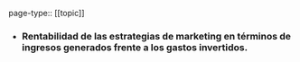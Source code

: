 page-type:: [[topic]]
- ### Rentabilidad de las estrategias de marketing en términos de ingresos generados frente a los gastos invertidos.


